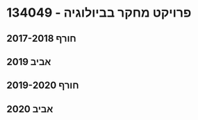 # 134049 - פרויקט מחקר בביולוגיה

## חורף 2017-2018

## אביב 2019

## חורף 2019-2020

## אביב 2020

